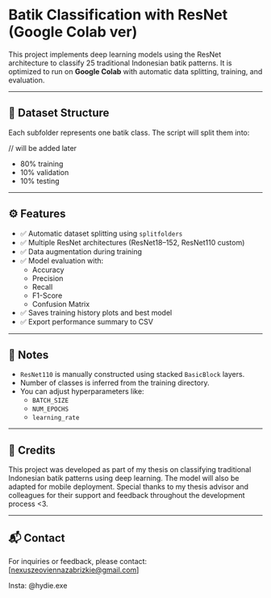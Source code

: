 # Batik Classification with ResNet (Google Colab ver)
This project implements deep learning models using the ResNet architecture to classify 25 traditional Indonesian batik patterns. It is optimized to run on **Google Colab** with automatic data splitting, training, and evaluation.

---

## 📁 Dataset Structure

Each subfolder represents one batik class. The script will split them into:

// will be added later
- 80% training
- 10% validation
- 10% testing

---

## ⚙️ Features

- ✅ Automatic dataset splitting using `splitfolders`
- ✅ Multiple ResNet architectures (ResNet18–152, ResNet110 custom)
- ✅ Data augmentation during training
- ✅ Model evaluation with:
  - Accuracy
  - Precision
  - Recall
  - F1-Score
  - Confusion Matrix
- ✅ Saves training history plots and best model
- ✅ Export performance summary to CSV

---

## 🧠 Notes
- `ResNet110` is manually constructed using stacked `BasicBlock` layers.
- Number of classes is inferred from the training directory.
- You can adjust hyperparameters like:
  - `BATCH_SIZE`
  - `NUM_EPOCHS`
  - `learning_rate`

---

## 📌 Credits

This project was developed as part of my thesis on classifying traditional Indonesian batik patterns using deep learning. The model will also be adapted for mobile deployment.
Special thanks to my thesis advisor and colleagues for their support and feedback throughout the development process <3.

---

## 📬 Contact
For inquiries or feedback, please contact: [nexuszeoviennazabrizkie@gmail.com]

Insta: @hydie.exe
